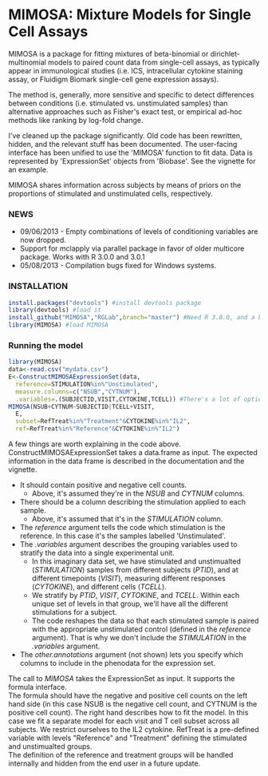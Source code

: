 # MIMOSA: Mixture Models for Single Cell Assays

MIMOSA is a package for fitting mixtures of beta-binomial or dirichlet-multinomial models to paired count data from single-cell assays, as typically appear in immunological studies (i.e. ICS, intracellular cytokine staining assay, or Fluidigm Biomark single-cell gene expression assays). 

The method is, generally, more sensitive and specific to detect differences between conditions (i.e. stimulated vs. unstimulated samples) than alternative approaches such as Fisher's exact test, or empirical ad-hoc methods like ranking by log-fold change.

I've cleaned up the package significantly. Old code has been rewritten, hidden, and the relevant stuff has been documented. The user-facing interface has been unified to use the 'MIMOSA' function to fit data. Data is represented by 'ExpressionSet' objects from 'Biobase'. See the vignette for an example.

MIMOSA shares information across subjects by means of priors on the proportions of stimulated and unstimulated cells, respectively.

### NEWS
- 09/06/2013 - Empty combinations of levels of conditioning variables are now dropped.
- Support for mclapply via parallel package in favor of older multicore package. Works with R 3.0.0 and 3.0.1
- 05/08/2013 - Compilation bugs fixed for Windows systems. 

### INSTALLATION

```r
install.packages("devtools") #install devtools package
library(devtools) #load it
install_github("MIMOSA","RGLab",branch="master") #Need R 3.0.0, and a bunch of dependencies. The install will fail with various error messages until you install those dependencies.
library(MIMOSA) #load MIMOSA
```

### Running the model

```r
library(MIMOSA)
data<-read.csv("mydata.csv")
E<-ConstructMIMOSAExpressionSet(data,
  reference=STIMULATION%in%"Unstimulated",
  measure.columns=c("NSUB","CYTNUM"),
  .variables=.(SUBJECTID,VISIT,CYTOKINE,TCELL)) #There's a lot of options here. See the documentation and vignette.
MIMOSA(NSUB+CYTNUM~SUBJECTID|TCELL+VISIT,
  E,
  subset=RefTreat%in%"Treatment"&CYTOKINE%in%"IL2",
  ref=RefTreat%in%"Reference"&CYTOKINE%in%"IL2")
```

A few things are worth explaining in the code above.  
ConstructMIMOSAExpressionSet takes a data.frame as input.
The expected information in the data frame is described in the documentation and the vignette.  
- It should contain positive and negative cell counts.  
  - Above, it's assumed they're in the *NSUB* and *CYTNUM* columns.  
- There should be a column describing the stimulation applied to each sample.  
  - Above, it's assumed that it's in the *STIMULATION* column. 
- The *reference* argument tells the code which stimulation is the reference. In this case it's the samples labelled 'Unstimulated'. 
- The *.variables* argument describes the grouping variables used to stratify the data into a single experimental unit.
  - In this imaginary data set, we have stimulated and unstimualted (*STIMULATION*) samples from different subjects (*PTID*), and at different timepoints (*VISIT*), measuring different responses (*CYTOKINE*), and different cells (*TCELL*).
  - We stratify by *PTID*, *VISIT*, *CYTOKINE*, and *TCELL*. Within each unique set of levels in that group, we'll have all the different stimulations for a subject. 
  - The code reshapes the data so that each stimulated sample is paired with the appropriate unstimulated control (defined in the *reference* argument). That is why we don't include the *STIMULATION* in the *.variables* argument.
- The *other.annotations* argument (not shown) lets you specify which columns to include in the phenodata for the expression set.

The call to *MIMOSA* takes the ExpressionSet as input. It supports the formula interface.  
The formula should have the negative and positive cell counts on the left hand side (in this case NSUB is the negative cell count, and CYTNUM is the positive cell count). The right hand describes how to fit the model. In this case we fit a separate model for each visit and T cell subset across all subjects. We restrict ourselves to the IL2 cytokine. RefTreat is a pre-defined variable with levels "Reference" and "Treatment" defining the stimulated and unstimualted groups.  
The definition of the reference and treatment groups will be handled internally and hidden from the end user in a future update.
